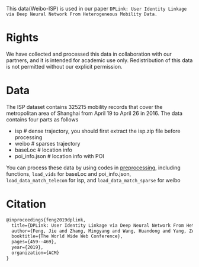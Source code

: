 This data(Weibo-ISP) is used in our paper `DPLink: User Identity Linkage via Deep Neural Network From Heterogeneous Mobility Data.`

# Rights
We have collected and processed this data in collaboration with our partners, and it is intended for academic use only. Redistribution of this data is not permitted without our explicit permission.

# Data
The ISP dataset contains 325215 mobility records that cover the metropolitan area of Shanghai from April 19 to April 26 in 2016. The data contains four parts as follows
- isp           # dense trajectory, you should first extract the isp.zip file before processing
- weibo         # sparses trajectory
- baseLoc       # location info
- poi_info.json # location info with POI

You can process these data by using codes in [preprocessing](https://github.com/vonfeng/DPLink/blob/master/codes/preprocessing.py), including functions, `load_vids` for baseLoc and poi_info.json, `load_data_match_telecom` for isp, and `load_data_match_sparse` for weibo

# Citation
```latex
@inproceedings{feng2019dplink,
  title={DPLink: User Identity Linkage via Deep Neural Network From Heterogeneous Mobility Data},
  author={Feng, Jie and Zhang, Mingyang and Wang, Huandong and Yang, Zeyu and Zhang, Chao and Li, Yong and Jin, Depeng},
  booktitle={The World Wide Web Conference},
  pages={459--469},
  year={2019},
  organization={ACM}
}
```

